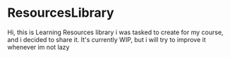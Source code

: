 # ResourcesLibrary
Hi, this is Learning Resources library i was tasked to create for my course, and i decided to share it. It's currently WIP, but i will try to improve it whenever im not lazy
